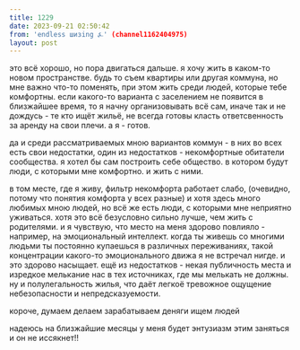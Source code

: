 ```yaml
---
title: 1229
date: 2023-09-21 02:50:42
from: 'endless шизing ⍼' (channel1162404975)
layout: post
---
```


это всё хорошо, но пора двигаться дальше. я хочу жить в каком-то новом пространстве. будь то съем квартиры или другая коммуна, но мне важно что-то поменять, при этом жить среди людей, которые тебе комфортны. если какого-то варианта с заселением не появится в близжайшее время, то я начну организовывать всё сам, иначе так и не дождусь - те кто ищёт жильё, не всегда готовы класть ответсвенность за аренду на свои плечи. а я - готов.

да и среди рассматриваемых мною вариантов коммун - в них во всех есть свои недостатки, один из недостатков - некомфортные обитатели сообщества. я хотел бы сам построить себе общество. в котором будут люди, с которыми мне комфортно. и жить с ними.

в том месте, где я живу, фильтр некомфорта работает слабо, (очевидно, потому что понятия комфорта у всех разные) и хотя здесь много любимых мною людей, но всё же есть люди, с которыми мне неприятно уживаться. хотя это всё безусловно сильно лучше, чем жить с родителями. и я чувствую, что место на меня здорово повлияло - например, на эмоциональный интеллект. когда ты живешь со многими людьми ты постоянно купаешься в различных переживаниях, такой концентрации какого-то эмоционального движа я не встречал нигде. и это здорово насыщает.
ещё из недостатков - некая публичность места и изредкое мелькание нас в тех источниках, где мы мелькать не должны. ну и полулегальность жилья, что даёт легкоё тревожное ощущение небезопасности и непредсказуемости.

короче, думаем делаем зарабатываем деняги ищем людей

надеюсь на близжайшие месяцы у меня будет энтузиазм этим заняться и он не иссякнет!!
